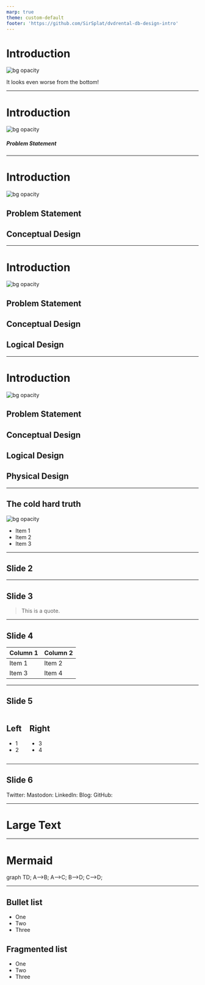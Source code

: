```yaml
---
marp: true
theme: custom-default
footer: 'https://github.com/SirSplat/dvdrental-db-design-intro'
---
```


# Introduction
![bg opacity](img/spiralstairs.png)

It looks even worse from the bottom!
<!--
Let's go on a little journey "down the rabbit hole" - or up in this case :) that is one of PostgreSQL's sample databases, The DVD Rental database.

Here we will cover
* Business requirements -> Problem Statement
* Requirements gathering
* conceptual design
* logical design
* physical design
* write pgTAP tests
* write sqitch migration scripts
-->

---

# Introduction
![bg opacity](img/spiralstairs-requirements.png)
##### Problem Statement

<!-- This is the business spec and can be either very thin (match-box) or overly complex and convoluted -->

---

# Introduction
![bg opacity](img/spiralstairs-conceptual.png)
## Problem Statement
## Conceptual Design

<!-- Traditionally done using pencil and paper, fortunately this have evolved since, unfortunately you will be using the paper approach, sorry :) -->
---

# Introduction
![bg opacity](img/spiralstairs-logical.png)
## Problem Statement
## Conceptual Design
## Logical Design

<!--  -->
---

# Introduction
![bg opacity](img/spiralstairs-physical.png)
## Problem Statement
## Conceptual Design
## Logical Design
## Physical Design

---

## The cold hard truth
![bg opacity](img/coldhardtruth.png)

- Item 1
- Item 2
- Item 3
<!-- Can have multiple on a slide -->

---

## Slide 2
<!-- Can also do a multiline
comment that will show in notes -->

---

## Slide 3
> This is a quote.

---

## Slide 4

| Column 1 | Column 2 |
| -------- | -------- |
| Item 1   | Item 2   |
| Item 3   | Item 4   |

---


## Slide 5

<div class="columns">
<div>

## Left

- 1
- 2

</div>
<div>

## Right

- 3
- 4

</div>
</div>

---

## Slide 6

<i class="fa-brands fa-twitter"></i> Twitter:
<i class="fa-brands fa-mastodon"></i> Mastodon:
<i class="fa-brands fa-linkedin"></i> LinkedIn:
<i class="fa fa-window-maximize"></i> Blog:
<i class="fa-brands fa-github"></i> GitHub:

---

# <!--fit--> Large Text

---

<!-- Needed for mermaid, can be anywhere in file except frontmatter -->
<script type="module">
  import mermaid from 'https://cdn.jsdelivr.net/npm/mermaid@10/dist/mermaid.esm.min.mjs';
  mermaid.initialize({ startOnLoad: true });
</script>

# Mermaid

<div class="mermaid">
graph TD;
    A-->B;
    A-->C;
    B-->D;
    C-->D;
</div>

---

<section id="1">
  <h1>Bullet list</h1>
  <ul>
    <li>One</li>
    <li>Two</li>
    <li>Three</li>
  </ul>
</section>
<section id="2" data-marpit-fragments="3">
  <h1>Fragmented list</h1>
  <ul>
    <li data-marpit-fragment="1">One</li>
    <li data-marpit-fragment="2">Two</li>
    <li data-marpit-fragment="3">Three</li>
  </ul>
</section>
